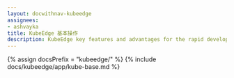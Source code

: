 ```yaml
---
layout: docwithnav-kubeedge
assignees:
- ashvayka
title: KubeEdge 基本操作
description: KubeEdge key features and advantages for the rapid development of IoT projects and applications.
---
```


{% assign docsPrefix = "kubeedge/" %}
{% include docs/kubeedge/app/kube-base.md %}

